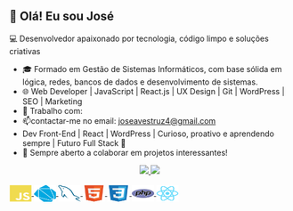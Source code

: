 ## 👋 Olá! Eu sou José
 💻 Desenvolvedor apaixonado por tecnologia, código limpo e soluções criativas
 
 - 🎓 Formado em Gestão de Sistemas Informáticos, com base sólida em lógica, redes, bancos de dados e desenvolvimento de sistemas.
- 🌐 Web Developer | JavaScript | React.js | UX Design | Git | WordPress | SEO | Marketing
- 🔧 Trabalho com: 
- 📫contactar-me no email: joseavestruz4@gmail.com
- Dev Front-End | React | WordPress | Curioso, proativo e aprendendo sempre | Futuro Full Stack 🚀
- 🚀 Sempre aberto a colaborar em projetos interessantes!

<div align="center">
  <a href="https://github.com/JoseAvestruz">
  <img height="180em" src="https://github-readme-stats.vercel.app/api?username=JoseAvestruz&show_icons=true&theme=dracula&include_all_commits=true&count_private=true"/>
  <img height="180em" src="https://github-readme-stats.vercel.app/api/top-langs/?username=JoseAvestruz&layout=compact&langs_count=7&theme=dracula"/>
</div>
<div style="display: inline_block"><br>
  <img align="center" alt="jose-Js" height="30" width="40" src="https://raw.githubusercontent.com/devicons/devicon/master/icons/javascript/javascript-plain.svg">
  <img align="center" alt="jose-dart" height="30" width="40" src="https://raw.githubusercontent.com/devicons/devicon/master/icons/dart/dart-plain.svg">
  <img align="center" alt="jose-mysql" height="30" width="40" src="https://raw.githubusercontent.com/devicons/devicon/master/icons/mysql/mysql-original.svg">
  <img align="center" alt="jose-HTML" height="30" width="40" src="https://raw.githubusercontent.com/devicons/devicon/master/icons/html5/html5-original.svg">
  <img align="center" alt="jose-CSS" height="30" width="40" src="https://raw.githubusercontent.com/devicons/devicon/master/icons/css3/css3-original.svg">
  <img align="center" alt="jose-php" height="30" width="40" src="https://raw.githubusercontent.com/devicons/devicon/master/icons/php/php-original.svg">
  <img align="center" alt="jose-React" height="30" width="40" src="https://raw.githubusercontent.com/devicons/devicon/master/icons/react/react-original.svg">
</div>

  ##
